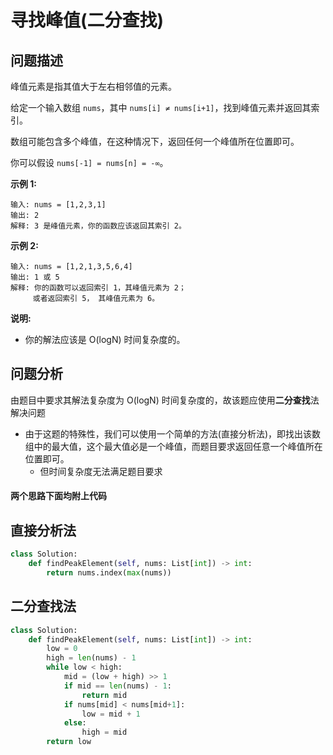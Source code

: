 # 寻找峰值(二分查找)
## 问题描述
峰值元素是指其值大于左右相邻值的元素。

给定一个输入数组 ```nums```，其中 ```nums[i] ≠ nums[i+1]```，找到峰值元素并返回其索引。

数组可能包含多个峰值，在这种情况下，返回任何一个峰值所在位置即可。

你可以假设 ```nums[-1] = nums[n] = -∞```。

**示例 1:**
```
输入: nums = [1,2,3,1]
输出: 2
解释: 3 是峰值元素，你的函数应该返回其索引 2。
```
**示例 2:**
```
输入: nums = [1,2,1,3,5,6,4]
输出: 1 或 5 
解释: 你的函数可以返回索引 1，其峰值元素为 2；
     或者返回索引 5， 其峰值元素为 6。
```
**说明:**

+ 你的解法应该是 O(logN) 时间复杂度的。

## 问题分析
由题目中要求其解法复杂度为 O(logN) 时间复杂度的，故该题应使用**二分查找**法解决问题

+ 由于这题的特殊性，我们可以使用一个简单的方法(直接分析法)，即找出该数组中的最大值，这个最大值必是一个峰值，而题目要求返回任意一个峰值所在位置即可。
  - 但时间复杂度无法满足题目要求

#### 两个思路下面均附上代码

## 直接分析法
```python
class Solution:
    def findPeakElement(self, nums: List[int]) -> int:
        return nums.index(max(nums))
```

## 二分查找法
```python
class Solution:
    def findPeakElement(self, nums: List[int]) -> int:
        low = 0
        high = len(nums) - 1 
        while low < high:
            mid = (low + high) >> 1
            if mid == len(nums) - 1:
                return mid
            if nums[mid] < nums[mid+1]:
                low = mid + 1
            else:
                high = mid 
        return low
```

